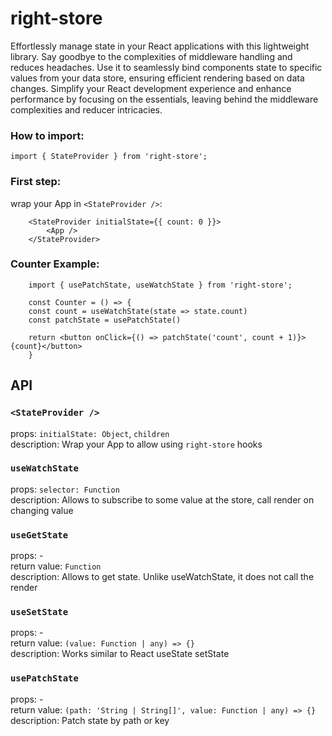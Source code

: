 # right-store

<p>
Effortlessly manage state in your React applications with this lightweight library. Say goodbye to the complexities of middleware handling and reduces headaches. Use it to seamlessly bind components state to specific values from your data store, ensuring efficient rendering based on data changes. Simplify your React development experience and enhance performance by focusing on the essentials, leaving behind the middleware complexities and reducer intricacies.
</p>

### How to import:
`import { StateProvider } from 'right-store';`

### First step:
wrap your App in `<StateProvider />`:
```
    <StateProvider initialState={{ count: 0 }}>
        <App />
    </StateProvider>
```

### Counter Example:
```
    import { usePatchState, useWatchState } from 'right-store';

    const Counter = () => {
    const count = useWatchState(state => state.count)
    const patchState = usePatchState()

    return <button onClick={() => patchState('count', count + 1)}>{count}</button>
    }
```

## API

### `<StateProvider />`
props: `initialState: Object`, `children`  
description: Wrap your App to allow using `right-store` hooks

### `useWatchState`
props: `selector: Function`  
description: Allows to subscribe to some value at the store, call render on changing value

### `useGetState`
props: -  
return value: `Function`   
description: Allows to get state. Unlike useWatchState, it does not call the render

### `useSetState`
props: -  
return value: `(value: Function | any) => {}`   
description: Works similar to React useState setState

### `usePatchState`
props: -  
return value: `(path: 'String | String[]', value: Function | any) => {}`   
description: Patch state by path or key

